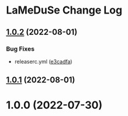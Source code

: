 # LaMeDuSe Change Log

## [1.0.2](https://github.com/lameduse/actions/compare/v1.0.1...v1.0.2) (2022-08-01)


### Bug Fixes

* releaserc.yml ([e3cadfa](https://github.com/lameduse/actions/commit/e3cadfa07b1ba595401d98c36dbd3e7f678e9b52))

## [1.0.1](https://github.com/lameduse/actions/compare/v1.0.0...v1.0.1) (2022-08-01)

# 1.0.0 (2022-07-30)
